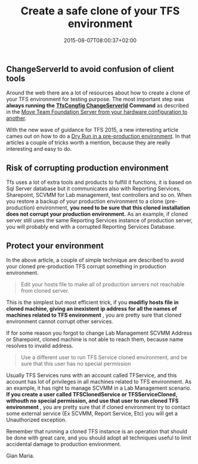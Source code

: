 ﻿---
title: "Create a safe clone of your TFS environment"
description: ""
date: 2015-08-07T08:00:37+02:00
draft: false
tags: [Tfs]
categories: [Tfs]
---
## 

## ChangeServerId to avoid confusion of client tools

Around the web there are a lot of resources about how to create a clone of your TFS environment for testing purpose. The most important step was  **always running the** [**TfsCongfig ChangeServerId**](https://www.google.it/search?q=tfsconfig+changeserverid&amp;ie=&amp;oe=) **Command** as described in the [Move Team Foundation Server from your hardware configuration to another](https://msdn.microsoft.com/en-us/library/ms404869.aspx).

With the new wave of guidance for TFS 2015, a new interesting article cames out on how to do a [Dry Run in a pre-production environment](https://msdn.microsoft.com/en-us/Library/vs/alm/TFS/upgrade/pre-production). In that articles a couple of tricks worth a mention, because they are really interesting and easy to do.

## 

## Risk of corrupting production environment

Tfs uses a lot of extra tools and products to fulfill it functions, it is based on Sql Server database but it communicates also with Reporting Services, Sharepoint, SCVMM for Lab management, test controllers and so on. When you restore a backup of your production environment to a clone (pre-production) environment,  **you need to be sure that this cloned installation does not corrupt your production environment.** As an example, if cloned server still uses the same Reporting Services instance of production server, you will probably end with a corrupted Reporting Services Database.

## Protect your environment

In the above article, a couple of simple technique are described to avoid your cloned pre-production TFS corrupt something in production environment.

> Edit your hosts file to make all of production servers not reachable from cloned server.

This is the simplest but most efficient trick, if you **modifiy hosts file in cloned machine, giving an inexistent ip address for all the names of machines related to TFS environment** , you are pretty sure that cloned environment cannot corrupt other services.

If for some reason you forgot to change Lab Management SCVMM Address or Sharepoint, cloned machine is not able to reach them, because name resolves to invalid address.

> Use a different user to run TFS Service cloned environment, and be sure that this user has no special permission

Usually TFS Services runs with an account called TFService, and this account has lot of privileges in all machines related to TFS environment. As an example, it has right to manage SCVMM in a Lab Management scenario.  **If you create a user called TFSClonedService or TFSServiceCloned, withouth no special permission, and use that user to run cloned TFS environment** , you are pretty sure that if cloned environment try to contact some external service (Ex SCVMM, Report Service, Etc) you will get a Unauthorized exception.

Remember that running a cloned TFS instance is an operation that should be done with great care, and you should adopt all techniques useful to limit accidental damage to production environment.

Gian Maria.
